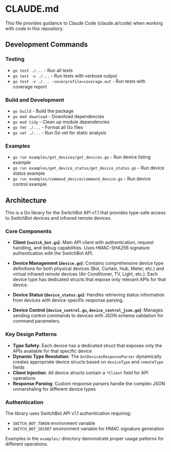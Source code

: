 # CLAUDE.md

This file provides guidance to Claude Code (claude.ai/code) when working with code in this repository.

## Development Commands

### Testing
- `go test ./...` - Run all tests
- `go test -v ./...` - Run tests with verbose output
- `go test -v ./... -coverprofile=coverage.out` - Run tests with coverage report

### Build and Development
- `go build` - Build the package
- `go mod download` - Download dependencies
- `go mod tidy` - Clean up module dependencies
- `go fmt ./...` - Format all Go files
- `go vet ./...` - Run Go vet for static analysis

### Examples
- `go run examples/get_devices/get_devices.go` - Run device listing example
- `go run examples/get_device_status/get_device_status.go` - Run device status example
- `go run examples/command_device/command_device.go` - Run device control example

## Architecture

This is a Go library for the SwitchBot API v1.1 that provides type-safe access to SwitchBot devices and infrared remote devices.

### Core Components

- **Client (`switch_bot.go`)**: Main API client with authentication, request handling, and debug capabilities. Uses HMAC-SHA256 signature authentication with the SwitchBot API.

- **Device Management (`device.go`)**: Contains comprehensive device type definitions for both physical devices (Bot, Curtain, Hub, Meter, etc.) and virtual infrared remote devices (Air Conditioner, TV, Light, etc.). Each device type has dedicated structs that expose only relevant APIs for that device.

- **Device Status (`device_status.go`)**: Handles retrieving status information from devices with device-specific response parsing.

- **Device Control (`device_control.go`, `device_control_json.go`)**: Manages sending control commands to devices with JSON schema validation for command parameters.

### Key Design Patterns

- **Type Safety**: Each device has a dedicated struct that exposes only the APIs available for that specific device
- **Dynamic Type Resolution**: The `GetDevicesResponseParser` dynamically creates appropriate device structs based on `deviceType` and `remoteType` fields
- **Client Injection**: All device structs contain a `*Client` field for API operations
- **Response Parsing**: Custom response parsers handle the complex JSON unmarshaling for different device types

### Authentication
The library uses SwitchBot API v1.1 authentication requiring:
- `SWITCH_BOT_TOKEN` environment variable
- `SWITCH_BOT_SECRET` environment variable for HMAC signature generation

Examples in the `examples/` directory demonstrate proper usage patterns for different operations.